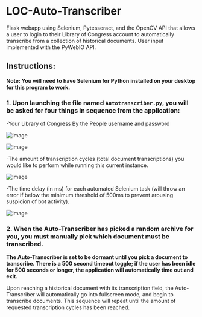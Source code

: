# LOC-Auto-Transcriber
Flask webapp using Selenium, Pytesseract, and the OpenCV API that allows a user to login to their Library of Congress account to automatically transcribe from a collection of historical documents. User input implemented with the PyWebIO API.

## Instructions:

**Note: You will need to have Selenium for Python installed on your desktop for this program to work.**

### 1. Upon launching the file named `Autotranscriber.py`, you will be asked for four things in sequence from the application:

-Your Library of Congress By the People username and password

![image](https://user-images.githubusercontent.com/90420976/212444545-17365104-f0e1-49e4-8d97-55d6693d066a.png)

![image](https://user-images.githubusercontent.com/90420976/212444706-709ca694-22d6-4101-8c8a-ffe4a7a40b45.png)


-The amount of transcription cycles (total document transcriptions) you would like to perform while running this current instance.

![image](https://user-images.githubusercontent.com/90420976/212444750-99485fbb-9e9b-4c57-be17-ee7081081603.png)


-The time delay (in ms) for each automated Selenium task (will throw an error if below the minimum threshold of
500ms to prevent arousing suspicion of bot activity).

![image](https://user-images.githubusercontent.com/90420976/212445132-d78a3654-a25f-4532-a5e0-ffa6553c7e16.png)


### 2. When the Auto-Transcriber has picked a random archive for you, you must manually pick which document must be transcribed. 

**The Auto-Transcriber is set to be dormant until you pick a document to transcribe. There is a 500 second timeout toggle; if the user has been idle for 500 seconds or longer, the application will automatically time out and exit.**

Upon reaching a historical document with its transcription field, the Auto-Transcriber will automatically go into fullscreen mode, and begin to transcribe documents. This sequence will repeat until the amount of requested transcription cycles has been reached.





